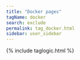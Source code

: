 ```yaml
---
title: "Docker pages"
tagName: docker
search: exclude
permalink: tag_docker.html
sidebar: user_sidebar
---
```

{% include taglogic.html %}

